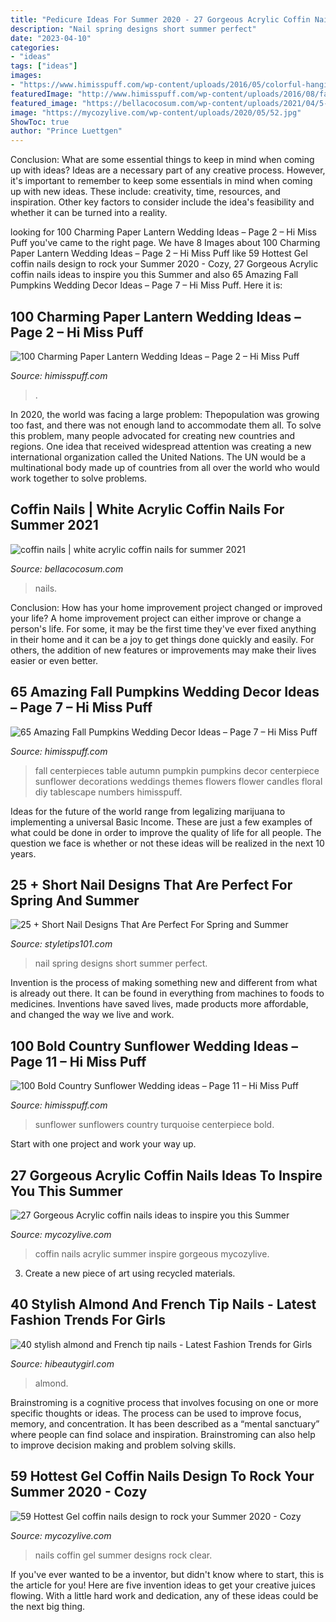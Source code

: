 ```yaml
---
title: "Pedicure Ideas For Summer 2020 - 27 Gorgeous Acrylic Coffin Nails Ideas To Inspire You This Summer"
description: "Nail spring designs short summer perfect"
date: "2023-04-10"
categories:
- "ideas"
tags: ["ideas"]
images:
- "https://www.himisspuff.com/wp-content/uploads/2016/05/colorful-hanging-paper-lanterns-wedding-decor.jpg"
featuredImage: "http://www.himisspuff.com/wp-content/uploads/2016/08/fall-wedding-table-centerpieces.jpg"
featured_image: "https://bellacocosum.com/wp-content/uploads/2021/04/5-15.jpg"
image: "https://mycozylive.com/wp-content/uploads/2020/05/52.jpg"
ShowToc: true
author: "Prince Luettgen"
---
```



Conclusion: What are some essential things to keep in mind when coming up with ideas?
Ideas are a necessary part of any creative process. However, it's important to remember to keep some essentials in mind when coming up with new ideas. These include: creativity, time, resources, and inspiration. Other key factors to consider include the idea's feasibility and whether it can be turned into a reality.

	

		
looking for 100 Charming Paper Lantern Wedding Ideas – Page 2 – Hi Miss Puff you've came to the right page. We have 8 Images about 100 Charming Paper Lantern Wedding Ideas – Page 2 – Hi Miss Puff like 59 Hottest Gel coffin nails design to rock your Summer 2020 - Cozy, 27 Gorgeous Acrylic coffin nails ideas to inspire you this Summer and also 65 Amazing Fall Pumpkins Wedding Decor Ideas – Page 7 – Hi Miss Puff. Here it is:
		
    
## 100 Charming Paper Lantern Wedding Ideas – Page 2 – Hi Miss Puff

<img loading=lazy src="https://www.himisspuff.com/wp-content/uploads/2016/05/colorful-hanging-paper-lanterns-wedding-decor.jpg" onerror="this.onerror=null;this.src='https://tse3.mm.bing.net/th?id=OIP.tuOKZx02f3CZy9O_Q5RdTgHaLH&amp;pid=15.1';" alt="100 Charming Paper Lantern Wedding Ideas – Page 2 – Hi Miss Puff">

_Source: himisspuff.com_

>. 

	

In 2020, the world was facing a large problem: Thepopulation was growing too fast, and there was not enough land to accommodate them all. To solve this problem, many people advocated for creating new countries and regions. One idea that received widespread attention was creating a new international organization called the United Nations. The UN would be a multinational body made up of countries from all over the world who would work together to solve problems.

    
## Coffin Nails | White Acrylic Coffin Nails For Summer 2021

<img loading=lazy src="https://bellacocosum.com/wp-content/uploads/2021/04/5-15.jpg" onerror="this.onerror=null;this.src='https://tse2.mm.bing.net/th?id=OIP.tlwLhFasU_zBU5CkoXRTBgHaLH&amp;pid=15.1';" alt="coffin nails | white acrylic coffin nails for summer 2021">

_Source: bellacocosum.com_

>nails. 

	

Conclusion: How has your home improvement project changed or improved your life?
A home improvement project can either improve or change a person's life. For some, it may be the first time they've ever fixed anything in their home and it can be a joy to get things done quickly and easily. For others, the addition of new features or improvements may make their lives easier or even better.

    
## 65 Amazing Fall Pumpkins Wedding Decor Ideas – Page 7 – Hi Miss Puff

<img loading=lazy src="http://www.himisspuff.com/wp-content/uploads/2016/08/fall-wedding-table-centerpieces.jpg" onerror="this.onerror=null;this.src='https://tse3.mm.bing.net/th?id=OIP.WMk81Jnld2AOc4XjjwmWBwHaLH&amp;pid=15.1';" alt="65 Amazing Fall Pumpkins Wedding Decor Ideas – Page 7 – Hi Miss Puff">

_Source: himisspuff.com_

>fall centerpieces table autumn pumpkin pumpkins decor centerpiece sunflower decorations weddings themes flowers flower candles floral diy tablescape numbers himisspuff. 

	

Ideas for the future of the world range from legalizing marijuana to implementing a universal Basic Income. These are just a few examples of what could be done in order to improve the quality of life for all people. The question we face is whether or not these ideas will be realized in the next 10 years.

    
## 25 + Short Nail Designs That Are Perfect For Spring And Summer

<img loading=lazy src="https://styletips101.com/wp-content/uploads/2017/06/spring-nail-art-26.jpg" onerror="this.onerror=null;this.src='https://tse2.mm.bing.net/th?id=OIP.xL0WpBsc7BOOqfooXw113gHaJ4&amp;pid=15.1';" alt="25 + Short Nail Designs That Are Perfect For Spring and Summer">

_Source: styletips101.com_

>nail spring designs short summer perfect. 

	

Invention is the process of making something new and different from what is already out there. It can be found in everything from machines to foods to medicines. Inventions have saved lives, made products more affordable, and changed the way we live and work.

    
## 100 Bold Country Sunflower Wedding Ideas – Page 11 – Hi Miss Puff

<img loading=lazy src="https://www.himisspuff.com/wp-content/uploads/2016/07/Turquoise-Sunflowers-wedding-centerpiece-e1577155225156.jpg" onerror="this.onerror=null;this.src='https://tse1.mm.bing.net/th?id=OIP.ZDRWCzUQ-raAjD10xmHPNgHaLH&amp;pid=15.1';" alt="100 Bold Country Sunflower Wedding ideas – Page 11 – Hi Miss Puff">

_Source: himisspuff.com_

>sunflower sunflowers country turquoise centerpiece bold. 

	

Start with one project and work your way up.

    
## 27 Gorgeous Acrylic Coffin Nails Ideas To Inspire You This Summer

<img loading=lazy src="https://mycozylive.com/wp-content/uploads/2020/06/21-5.jpg" onerror="this.onerror=null;this.src='https://tse4.mm.bing.net/th?id=OIP.uQkTolMII9dHbAFzKcAZmwHaK9&amp;pid=15.1';" alt="27 Gorgeous Acrylic coffin nails ideas to inspire you this Summer">

_Source: mycozylive.com_

>coffin nails acrylic summer inspire gorgeous mycozylive. 

	

3. Create a new piece of art using recycled materials.

    
## 40 Stylish Almond And French Tip Nails - Latest Fashion Trends For Girls

<img loading=lazy src="https://hibeautygirl.com/wp-content/uploads/2021/04/3-13.jpg" onerror="this.onerror=null;this.src='https://tse4.mm.bing.net/th?id=OIP.WDsW-8Ge_dc22_dJ-1IahgHaLH&amp;pid=15.1';" alt="40 stylish almond and French tip nails - Latest Fashion Trends for Girls">

_Source: hibeautygirl.com_

>almond. 

	

Brainstroming is a cognitive process that involves focusing on one or more specific thoughts or ideas. The process can be used to improve focus, memory, and concentration. It has been described as a “mental sanctuary” where people can find solace and inspiration. Brainstroming can also help to improve decision making and problem solving skills.

    
## 59 Hottest Gel Coffin Nails Design To Rock Your Summer 2020 - Cozy

<img loading=lazy src="https://mycozylive.com/wp-content/uploads/2020/05/52.jpg" onerror="this.onerror=null;this.src='https://tse4.mm.bing.net/th?id=OIP.Q6CZW5iZvPtBChIyMUFXfwHaMS&amp;pid=15.1';" alt="59 Hottest Gel coffin nails design to rock your Summer 2020 - Cozy">

_Source: mycozylive.com_

>nails coffin gel summer designs rock clear. 

	

If you've ever wanted to be a inventor, but didn't know where to start, this is the article for you! Here are five invention ideas to get your creative juices flowing. With a little hard work and dedication, any of these ideas could be the next big thing.

